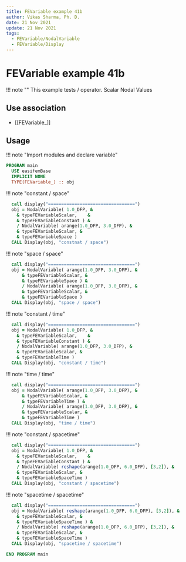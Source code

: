 ```yaml
---
title: FEVariable example 41b
author: Vikas Sharma, Ph. D.
date: 21 Nov 2021
update: 21 Nov 2021
tags:
  - FEVariable/NodalVariable
  - FEVariable/Display
---
```


# FEVariable example 41b

!!! note ""
    This example tests / operator. Scalar Nodal Values

## Use association

- [[FEVariable_]]

## Usage

!!! note "Import modules and declare variable"


```fortran
PROGRAM main
  USE easifemBase
  IMPLICIT NONE
  TYPE(FEVariable_) :: obj
```

!!! note "constant / space"

```fortran
  call display("=================================")
  obj = NodalVariable( 1.0_DFP, &
    & typeFEVariableScalar,    &
    & typeFEVariableConstant ) &
    / NodalVariable( arange(1.0_DFP, 3.0_DFP), &
    & typeFEVariableScalar, &
    & typeFEVariableSpace )
  CALL Display(obj, "constnat / space")
```

!!! note "space / space"

```fortran
  call display("=================================")
  obj = NodalVariable( arange(1.0_DFP, 3.0_DFP), &
      & typeFEVariableScalar, &
      & typeFEVariableSpace ) &
      / NodalVariable( arange(1.0_DFP, 3.0_DFP), &
      & typeFEVariableScalar, &
      & typeFEVariableSpace )
  CALL Display(obj, "space / space")
```

!!! note "constant / time"

```fortran
  call display("=================================")
  obj = NodalVariable( 1.0_DFP, &
    & typeFEVariableScalar,    &
    & typeFEVariableConstant ) &
    / NodalVariable( arange(1.0_DFP, 3.0_DFP), &
    & typeFEVariableScalar, &
    & typeFEVariableTime )
  CALL Display(obj, "constant / time")
```

!!! note "time / time"

```fortran
  call display("=================================")
  obj = NodalVariable( arange(1.0_DFP, 3.0_DFP), &
      & typeFEVariableScalar, &
      & typeFEVariableTime ) &
      / NodalVariable( arange(1.0_DFP, 3.0_DFP), &
      & typeFEVariableScalar, &
      & typeFEVariableTime )
  CALL Display(obj, "time / time")
```

!!! note "constant / spacetime"

```fortran
  call display("=================================")
  obj = NodalVariable( 1.0_DFP, &
    & typeFEVariableScalar,    &
    & typeFEVariableConstant ) &
    / NodalVariable( reshape(arange(1.0_DFP, 6.0_DFP), [3,2]), &
    & typeFEVariableScalar, &
    & typeFEVariableSpaceTime )
  CALL Display(obj, "constant / spacetime")
```

!!! note "spacetime / spacetime"

```fortran
  call display("=================================")
  obj = NodalVariable( reshape(arange(1.0_DFP, 6.0_DFP), [3,2]), &
    & typeFEVariableScalar, &
    & typeFEVariableSpaceTime ) &
    / NodalVariable( reshape(arange(1.0_DFP, 6.0_DFP), [3,2]), &
    & typeFEVariableScalar, &
    & typeFEVariableSpaceTime )
  CALL Display(obj, "spacetime / spacetime")
```


```fortran
END PROGRAM main
```
